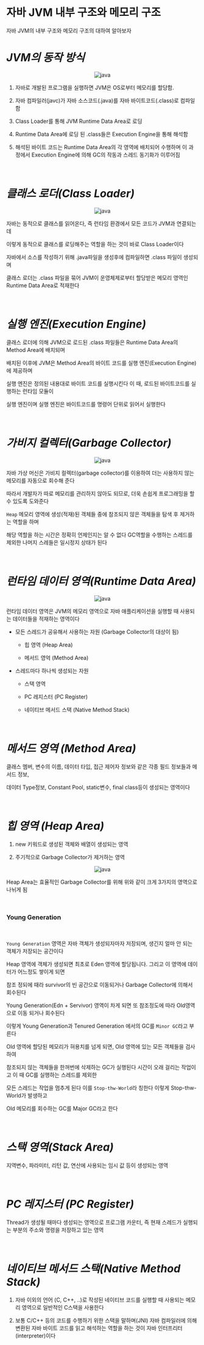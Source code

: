 # 자바 JVM 내부 구조와 메모리 구조

자바 JVM의 내부 구조와 메모리 구조의 대하여 알아보자

# _JVM의 동작 방식_

<center>

![java](./img/java.png)

</center>

1. 자바로 개발된 프로그램을 실행하면 JVM은 OS로부터 메모리를 할당함.

2. 자바 컴파일러(javc)가 자바 소스코드(.java)를 자바 바이트코드(.class)로 컴파일 함

3. Class Loader를 통해 JVM Runtime Data Area로 로딩

4. Runtime Data Area에 로딩 된 .class들은 Execution Engine을 통해 해석함

5. 해석된 바이트 코드는 Runtime Data Area의 각 영역에 배치되어 수행하며 이 과정에서 Execution Engine에 의해 GC의 작동과 스레드 동기화가 이루어짐

<br>

# _클래스 로더(Class Loader)_

 <center>

![java](./img/class-loader.png)

</center>

자바는 동적으로 클래스를 읽어온다, 즉 런타임 환경에서 모든 코드가 JVM과 연결되는데

이렇게 동적으로 클래스를 로딩해주는 역할을 하는 것이 바로 Class Loader이다

자바에서 소스를 작성하기 위해 .java파일을 생성후에 컴파일하면 .class 파일이 생성되며

클래스 로더는 .class 파일을 묶어 JVM이 운영체제로부터 할당받은 메모리 영역인 Runtime Data Area로 적재한다

<br>

# _실행 엔진(Execution Engine)_

클래스 로더에 의해 JVM으로 로드된 .class 파일들은 Runtime Data Area의 Method Area에 배치되며

배치된 이후에 JVM은 Method Area의 바이트 코드를 실행 엔진(Execution Engine)에 제공하며

실행 엔진은 정의된 내용대로 바이트 코드를 실행시킨다 이 때, 로드된 바이트코드를 실행하는 런타임 모듈이

실행 엔진이며 실행 엔진은 바이트코드를 명령어 단위로 읽어서 실행한다

<br>

# _가비지 컬렉터(Garbage Collector)_

<center>

![java](./img/garbage-collector.png)

</center>

자바 가상 머신은 가비지 컬렉터(garbage collector)를 이용하여 더는 사용하지 않는 메모리를 자동으로 회수해 준다

따라서 개발자가 따로 메모리를 관리하지 않아도 되므로, 더욱 손쉽게 프로그래밍을 할 수 있도록 도와준다

`Heap` 메모리 영역에 생성(적재)된 객체들 중에 참조되지 않은 객체들을 탐색 후 제거하는 역할을 하며

해당 역할을 하는 시간은 정확히 언제인지는 알 수 없다 GC역할을 수행하는 스레드를 제외한 나머지 스레들은 일시정지 상태가 된다

<br>

# _런타임 데이터 영역(Runtime Data Area)_

<center>

![java](./img/Runtime-data-area.png)

</center>

런타임 데이터 영역은 JVM의 메모리 영역으로 자바 애플리케이션을 실행할 때 사용되는 데이터들을 적재하는 영역이다

- 모든 스레드가 공유해서 사용하는 자원 (Garbage Collector의 대상이 됨)

  - 힙 영역 (Heap Area)

  - 메서드 영억 (Method Area)

- 스레드마다 하나씩 생성되는 자원

  - 스택 영역

  - PC 레지스터 (PC Register)

  - 네이티브 메서드 스택 (Native Method Stack)

  <br>

# _메서드 영역 (Method Area)_

클래스 멤버, 변수의 이름, 데이터 타입, 접근 제어자 정보와 같은 각종 필드 정보들과 메서드 정보,

데이터 Type정보, Constant Pool, static변수, final class등이 생성되는 영역이다

<br>

# _힙 영역 (Heap Area)_

1. new 키워드로 생성된 객체와 배열이 생성되는 영역

2. 주기적으로 Garbage Collector가 제거하는 영역

<center>

![java](./img/Heap-Area.png)

</center>

Heap Area는 효율적인 Garbage Collector를 위해 위와 같이 크게 3가지의 영역으로 나뉘게 됨

<br>

### Young Generation

<br>

`Young Generation` 영역은 자바 객체가 생성되자마자 저장되며, 생긴지 얼마 안 되는 객체가 저장되는 공간이다

Heap 영역에 객체가 생성되면 최초로 Eden 영역에 할당됩니다. 그리고 이 영역에 데이터가 어느정도 쌓이게 되면

참조 정되에 때라 survivor의 빈 공간으로 이동되거나 Garbage Collector에 의해서 회수된다

Young Generation(Edn + Servivor) 영역이 차게 되면 또 참조정도에 따라 Old영역으로 이동 되거나 회수된다

이렇게 Young Generation과 Tenured Generation 에서의 GC를 `Minor GC`라고 부른다

Old 영역에 할당된 메모리가 혀용치를 넘게 되면, Old 영역에 있는 모든 객체들을 검사하여

참조되지 않는 객체들을 한꺼번에 삭제하는 GC가 실행된다 시간이 오래 걸리는 작업이고 이 때 GC를 실행하는 스레드를 제외한

모든 스레드는 작업을 멈추게 된다 이를 `Stop-thw-World`라 칭한다 이렇게 Stop-thw-World가 발생하고

Old 메모리를 회수하는 GC를 Major GC라고 한다

<br>

# _스택 영역(Stack Area)_

지역변수, 파라미터, 리턴 값, 연산에 사용되는 임시 값 등이 생성되는 영역

<br>

# _PC 레지스터 (PC Register)_

Thread가 생성될 때마다 생성되는 영역으로 프로그램 카운터, 즉 현재 스레드가 실행되는 부분의 주소와 명령을 저장하고 있는 영역

<br>

# _네이티브 메서드 스택(Native Method Stack)_

1. 자바 이외의 언어 (C, C++, ..)로 작성된 네이티브 코드를 실행할 때 사용되는 메모리 영역으로 일반적인 C스택을 사용한다

2. 보통 C/C++ 등의 코드를 수행하기 위한 스택을 말하며(JNI) 자바 컴파일러에 의해 변환된 자바 바이트 코드를 읽고 해석하는 역할을 하는 것이 자바 인터프리터(interpreter)이다
